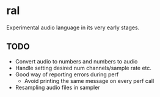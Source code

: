 # ral

Experimental audio language in its very early stages.

## TODO
* Convert audio to numbers and numbers to audio
* Handle setting desired num channels/sample rate etc.
* Good way of reporting errors during perf
  * Avoid printing the same message on every perf call
* Resampling audio files in sampler